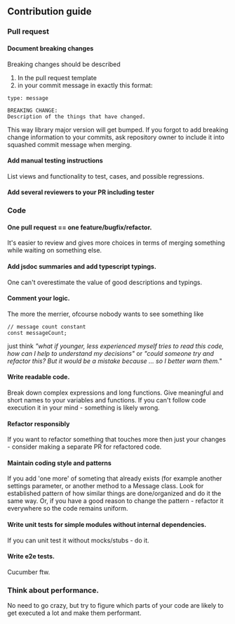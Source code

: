 ## Contribution guide

### Pull request

#### Document breaking changes

Breaking changes should be described 
1. In the pull request template
2. in your commit message in exactly this format:
```
type: message

BREAKING CHANGE:
Description of the things that have changed.
```
This way library major version will get bumped.
If you forgot to add breaking change information to your commits, ask repository owner to include it into squashed commit message when merging.

#### Add manual testing instructions
List views and functionality to test, cases, and possible regressions.

#### Add several reviewers to your PR including tester


### Code

#### One pull request == one feature/bugfix/refactor.
It's easier to review and gives more choices in terms of merging something while waiting on something else.
  
#### Add jsdoc summaries and add typescript typings.
One can't overestimate the value of good descriptions and typings.</dd>
  
#### Comment your logic.

The more the merrier, ofcourse nobody wants to see something like
```
// message count constant
const messageCount;
```
just think *"what if younger, less experienced myself tries to read this code, how can I help to understand my decisions"* or *"could someone try and refactor this? But it would be a mistake because ... so I better warn them."* 
 
#### Write readable code.
Break down complex expressions and long functions. Give meaningful and short names to your variables and functions.
If you can't follow code execution it in your mind - something is likely wrong.

#### Refactor responsibly
If you want to refactor something that touches more then just your changes - consider making a separate PR for refactored code.

#### Maintain coding style and patterns
If you add 'one more' of someting that already exists (for example another settings parameter, or another method to a Message class. Look for established pattern of how similar things are done/organized and do it the same way. Or, if you have a good reason to change the pattern - refactor it everywhere so the code remains uniform.  
 
#### Write unit tests for simple modules without internal dependencies.
If you can unit test it without mocks/stubs - do it.

#### Write e2e tests.
Cucumber ftw.

### Think about performance.
No need to go crazy, but try to figure which parts of your code are likely to get executed a lot and make them performant.
